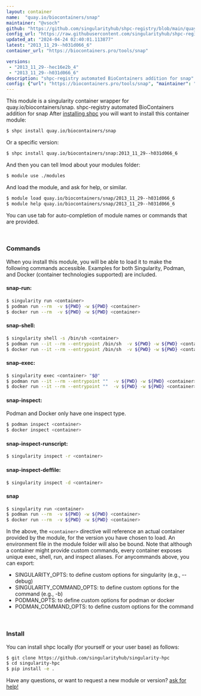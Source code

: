 ```yaml
---
layout: container
name:  "quay.io/biocontainers/snap"
maintainer: "@vsoch"
github: "https://github.com/singularityhub/shpc-registry/blob/main/quay.io/biocontainers/snap/container.yaml"
config_url: "https://raw.githubusercontent.com/singularityhub/shpc-registry/main/quay.io/biocontainers/snap/container.yaml"
updated_at: "2024-04-24 02:40:01.113877"
latest: "2013_11_29--h031d066_6"
container_url: "https://biocontainers.pro/tools/snap"

versions:
 - "2013_11_29--hec16e2b_4"
 - "2013_11_29--h031d066_6"
description: "shpc-registry automated BioContainers addition for snap"
config: {"url": "https://biocontainers.pro/tools/snap", "maintainer": "@vsoch", "description": "shpc-registry automated BioContainers addition for snap", "latest": {"2013_11_29--h031d066_6": "sha256:893d8da506c16de868830ae6a40d6ef2c2147c1ee477384a7d69e4bb1b56a538"}, "tags": {"2013_11_29--hec16e2b_4": "sha256:e57101f47222589a6f373b50829c08925f2c7d4dda6f64b8e15da8d5f9e6b936", "2013_11_29--h031d066_6": "sha256:893d8da506c16de868830ae6a40d6ef2c2147c1ee477384a7d69e4bb1b56a538"}, "docker": "quay.io/biocontainers/snap"}
---
```


This module is a singularity container wrapper for quay.io/biocontainers/snap.
shpc-registry automated BioContainers addition for snap
After [installing shpc](#install) you will want to install this container module:


```bash
$ shpc install quay.io/biocontainers/snap
```

Or a specific version:

```bash
$ shpc install quay.io/biocontainers/snap:2013_11_29--h031d066_6
```

And then you can tell lmod about your modules folder:

```bash
$ module use ./modules
```

And load the module, and ask for help, or similar.

```bash
$ module load quay.io/biocontainers/snap/2013_11_29--h031d066_6
$ module help quay.io/biocontainers/snap/2013_11_29--h031d066_6
```

You can use tab for auto-completion of module names or commands that are provided.

<br>

### Commands

When you install this module, you will be able to load it to make the following commands accessible.
Examples for both Singularity, Podman, and Docker (container technologies supported) are included.

#### snap-run:

```bash
$ singularity run <container>
$ podman run --rm  -v ${PWD} -w ${PWD} <container>
$ docker run --rm  -v ${PWD} -w ${PWD} <container>
```

#### snap-shell:

```bash
$ singularity shell -s /bin/sh <container>
$ podman run --it --rm --entrypoint /bin/sh  -v ${PWD} -w ${PWD} <container>
$ docker run --it --rm --entrypoint /bin/sh  -v ${PWD} -w ${PWD} <container>
```

#### snap-exec:

```bash
$ singularity exec <container> "$@"
$ podman run --it --rm --entrypoint ""  -v ${PWD} -w ${PWD} <container> "$@"
$ docker run --it --rm --entrypoint ""  -v ${PWD} -w ${PWD} <container> "$@"
```

#### snap-inspect:

Podman and Docker only have one inspect type.

```bash
$ podman inspect <container>
$ docker inspect <container>
```

#### snap-inspect-runscript:

```bash
$ singularity inspect -r <container>
```

#### snap-inspect-deffile:

```bash
$ singularity inspect -d <container>
```



#### snap

```bash
$ singularity run <container>
$ podman run --rm  -v ${PWD} -w ${PWD} <container>
$ docker run --rm  -v ${PWD} -w ${PWD} <container>
```


In the above, the `<container>` directive will reference an actual container provided
by the module, for the version you have chosen to load. An environment file in the
module folder will also be bound. Note that although a container
might provide custom commands, every container exposes unique exec, shell, run, and
inspect aliases. For anycommands above, you can export:

 - SINGULARITY_OPTS: to define custom options for singularity (e.g., --debug)
 - SINGULARITY_COMMAND_OPTS: to define custom options for the command (e.g., -b)
 - PODMAN_OPTS: to define custom options for podman or docker
 - PODMAN_COMMAND_OPTS: to define custom options for the command

<br>

### Install

You can install shpc locally (for yourself or your user base) as follows:

```bash
$ git clone https://github.com/singularityhub/singularity-hpc
$ cd singularity-hpc
$ pip install -e .
```

Have any questions, or want to request a new module or version? [ask for help!](https://github.com/singularityhub/singularity-hpc/issues)